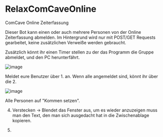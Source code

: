 # RelaxComCaveOnline

ComCave Online Zeiterfassung

Dieser Bot kann einen oder auch mehrere Personen von der Online Zeiterfassung abmelden.
Im Hintergrund wird nur mit POST/GET Requests gearbeitet, keine zusätzlichen Verweiße werden gebraucht.

Zusätzlich könnt ihr einen Timer stellen zu der das Programm die Gruppe abmeldet, und den PC herunterfährt.

![image](https://github.com/Farliam93/RelaxComCaveOnline/assets/116157943/b418e44d-fb1b-4ad5-b332-7c4f40d20691)

Meldet eure Benutzer über 1. an.
Wenn alle angemeldet sind, könnt ihr über die 2.

![image](https://github.com/Farliam93/RelaxComCaveOnline/assets/116157943/c9e70e2b-476b-4b58-9ce8-76255f56fa39)

Alle Personen auf "Kommen setzen".

4. Verstecken -> Blendet das Fenster aus, um es wieder anzuzeigen muss man den Text, den man sich ausgedacht hat in die Zwischenablage kopieren.

5. 
